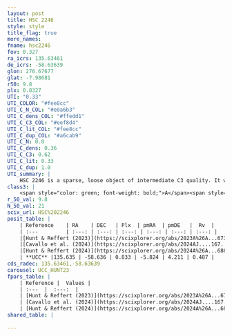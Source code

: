 ```yaml
---
layout: post
title: HSC 2246
style: style
title_flag: true
more_names: 
fname: hsc2246
fov: 0.327
ra_icrs: 135.63461
de_icrs: -58.63639
glon: 276.67677
glat: -7.98681
r50: 9.8
plx: 0.8327
UTI: "0.33"
UTI_COLOR: "#fee8cc"
UTI_C_N_COL: "#e0a6b3"
UTI_C_dens_COL: "#ffedd1"
UTI_C_C3_COL: "#eef8d4"
UTI_C_lit_COL: "#fee8cc"
UTI_C_dup_COL: "#a6cab9"
UTI_C_N: 0.0
UTI_C_dens: 0.36
UTI_C_C3: 0.62
UTI_C_lit: 0.33
UTI_C_dup: 1.0
UTI_summary: |
    HSC 2246 is a sparse, loose object of intermediate C3 quality. It was recently reported in the literature.<br><br><span style="color: #99180f; font-weight: bold;">Warning: </span>contains less than 25 stars with <i>P>0.5</i> estimated.
class3: |
    <span style="color: green; font-weight: bold;">A</span><span style="color: red; font-weight: bold;">C</span>
r_50_val: 9.8
N_50_val: 21
scix_url: HSC%202246
posit_table: |
    | Reference    | RA    | DEC   | Plx  | pmRA  | pmDE   |  Rv  |
    | :---         | :---: | :---: | :---: | :---: | :---: | :---: |
    |[Hunt & Reffert (2023)](https://scixplorer.org/abs/2023A%26A...673A.114H) | 135.323 | -58.646 | 0.834 | -5.835 | 4.215 | 3.012 |
    |[Cavallo et al. (2024)](https://scixplorer.org/abs/2024AJ....167...12C) | 135.499 | -58.618 | 0.847 | -- | -- | -- |
    |[Hunt & Reffert (2024)](https://scixplorer.org/abs/2024A%26A...686A..42H) | 135.323 | -58.646 | 0.834 | -5.835 | 4.215 | 3.012 |
    | **UCC** |135.635 | -58.636 | 0.833 | -5.824 | 4.211 | 0.487 | 
cds_radec: 135.63461,-58.63639
carousel: UCC_HUNT23
fpars_table: |
    | Reference |  Values |
    | :---  |  :---:  |
    | [Hunt & Reffert (2023)](https://scixplorer.org/abs/2023A%26A...673A.114H) | `AV50=0.289, diffAV50=0.556, MOD50=10.312, logAge50=7.54` |
    | [Cavallo et al. (2024)](https://scixplorer.org/abs/2024AJ....167...12C) | `AV50=0.49, dMod50=10.54, logAge50=7.12, [Fe/H]50=0.4` |
    | [Hunt & Reffert (2024)](https://scixplorer.org/abs/2024A%26A...686A..42H) | `MassJ=43.6501` |
shared_table: |
    
---
```

